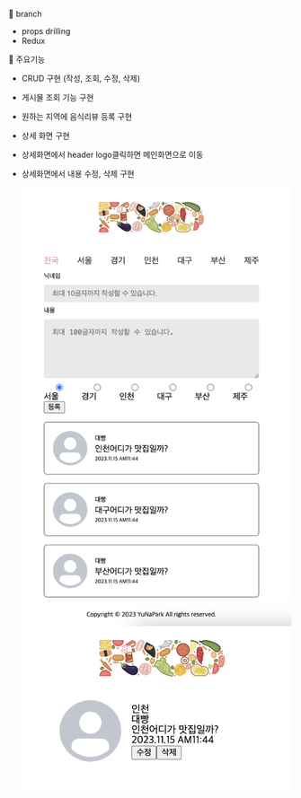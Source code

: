 🚩 branch

- props drilling
- Redux

🚩 주요기능

- CRUD 구현 (작성, 조회, 수정, 삭제)
- 게시물 조회 기능 구현
- 원하는 지역에 음식리뷰 등록 구현
- 상세 화면 구현
- 상세화면에서 header logo클릭하면 메인화면으로 이동
- 상세화면에서 내용 수정, 삭제 구현

  <img src="./src/assets/homepage.png">

  <img src="./src/assets/details.png">
